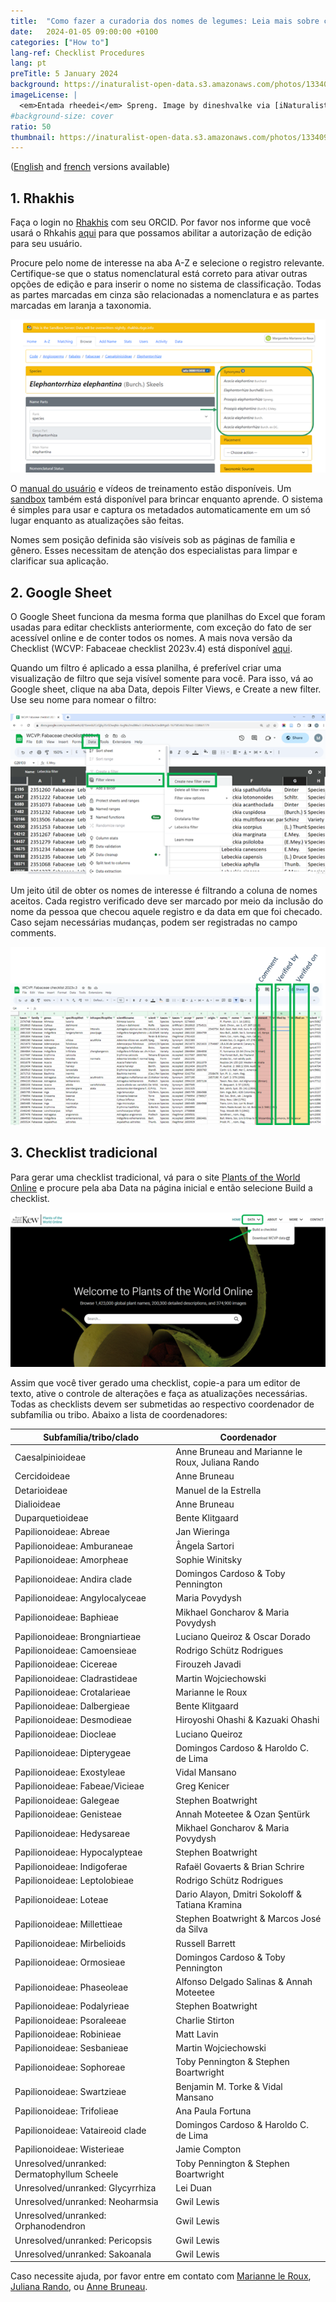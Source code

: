 ```yaml
---
title:  "Como fazer a curadoria dos nomes de legumes: Leia mais sobre como usar o Rhakhis, Google Speadsheet ou a Checklist tradicional"
date:   2024-01-05 09:00:00 +0100
categories: ["How to"]
lang-ref: Checklist Procedures
lang: pt
preTitle: 5 January 2024
background: https://inaturalist-open-data.s3.amazonaws.com/photos/133409879/original.jpg
imageLicense: |
  <em>Entada rheedei</em> Spreng. Image by dineshvalke via [iNaturalist](https://www.inaturalist.org/observations/81342675)
#background-size: cover
ratio: 50
thumbnail: https://inaturalist-open-data.s3.amazonaws.com/photos/133409879/original.jpg
---
```

([English](/2024-01-05-TaxonomyChecklistProcedure.md) and [french](/fr/2024-01-05-TaxonomyChecklistProcedure.md) versions available)

## 1. Rhakhis

Faça o login no [Rhakhis](https://list.worldfloraonline.org/rhakhis/ui/) com seu ORCID. Por favor nos informe que você usará o Rhkahis [aqui](https://docs.google.com/forms/d/1rWAcg8hJ6XIFqoJ6zT5TE4T0XjsYuUvfhUQcoL9rMUI/edit) para que possamos abilitar a autorização de edição para seu usuário.

Procure pelo nome de interesse na aba A-Z e selecione o registro relevante. Certifique-se que o status nomenclatural está correto para ativar outras opções de edição e para inserir o nome no sistema de classificação. Todas as partes marcadas em cinza são relacionadas a nomenclatura e as partes marcadas em laranja a taxonomia.

![](/assets/images/Rhakhis1.png) 

O [manual do usuário](https://plant-list-docs.rbge.info/rhakhis/) e vídeos de treinamento estão disponíveis. Um [sandbox](https://rhakhis.rbge.info/rhakhis/ui/) também está disponível para brincar enquanto aprende. O sistema é simples para usar e captura os metadados automaticamente em um só lugar enquanto as atualizações são feitas.  

Nomes sem posição definida são visíveis sob as páginas de família e gênero. Esses necessitam de atenção dos especialistas para limpar e clarificar sua aplicação. 

## 2. Google Sheet

O Google Sheet funciona da mesma forma que planilhas do Excel que foram usadas para editar checklists anteriormente, com exceção do fato de ser acessível online e de conter todos os nomes. A mais nova versão da Checklist (WCVP: Fabaceae checklist 2023v.4) está disponível [aqui](https://docs.google.com/spreadsheets/d/1bnmb2CcQjky35rSDwqNn-6vgNo2mdWw3-LL4YehLbvY/edit#gid=277323699).

Quando um filtro é aplicado a essa planilha, é preferível criar uma visualização de filtro que seja visível somente para você. Para isso, vá ao Google sheet, clique na aba Data, depois Filter Views, e Create a new filter. Use seu nome para nomear o filtro:

![](/assets/images/GoogleSheet2.png)

Um jeito útil de obter os nomes de interesse é filtrando a coluna de nomes aceitos. Cada registro verificado deve ser marcado por meio da inclusão do nome da pessoa que checou aquele registro e da data em que foi checado. Caso sejam necessárias mudanças, podem ser registradas no campo comments.  

![](/assets/images/GoogleSheet3.png)

## 3. Checklist tradicional

Para gerar uma checklist tradicional, vá para o site [Plants of the World Online](https://powo.science.kew.org/) e procure pela aba Data na página inicial e então selecione Build a checklist.

![](/assets/images/TraditionalChecklist4.png)

Assim que você tiver gerado uma checklist, copie-a para um editor de texto, ative o controle de alterações e faça as atualizações necessárias. Todas as checklists devem ser submetidas ao respectivo coordenador de subfamília ou tribo. Abaixo a lista de coordenadores: 


Subfamília/tribo/clado	|Coordenador
----------------------|-------------------------
Caesalpinioideae |Anne Bruneau and Marianne le Roux, Juliana Rando
Cercidoideae	|Anne Bruneau
Detarioideae	|Manuel de la Estrella
Dialioideae	|Anne Bruneau
Duparquetioideae	|Bente Klitgaard
Papilionoideae: Abreae	|Jan Wieringa
Papilionoideae: Amburaneae	|Ângela Sartori
Papilionoideae: Amorpheae	|Sophie Winitsky
Papilionoideae: Andira clade	|Domingos Cardoso & Toby Pennington
Papilionoideae: Angylocalyceae	|Maria Povydysh
Papilionoideae: Baphieae	|Mikhael Goncharov & Maria Povydysh
Papilionoideae: Brongniartieae	|Luciano Queiroz & Oscar Dorado
Papilionoideae: Camoensieae	|Rodrigo Schütz Rodrigues
Papilionoideae: Cicereae	|Firouzeh Javadi
Papilionoideae: Cladrastideae	|Martin Wojciechowski
Papilionoideae: Crotalarieae	|Marianne le Roux
Papilionoideae: Dalbergieae	|Bente Klitgaard
Papilionoideae: Desmodieae	|Hiroyoshi Ohashi & Kazuaki Ohashi
Papilionoideae: Diocleae	|Luciano Queiroz
Papilionoideae: Dipterygeae	|Domingos Cardoso & Haroldo C. de Lima
Papilionoideae: Exostyleae	|Vidal Mansano
Papilionoideae: Fabeae/Vicieae	|Greg Kenicer
Papilionoideae: Galegeae	|Stephen Boatwright
Papilionoideae: Genisteae	|Annah Moteetee & Ozan Şentürk
Papilionoideae: Hedysareae	|Mikhael Goncharov & Maria Povydysh
Papilionoideae: Hypocalypteae	|Stephen Boatwright
Papilionoideae: Indigoferae	|Rafaël Govaerts & Brian Schrire
Papilionoideae: Leptolobieae	|Rodrigo Schütz Rodrigues
Papilionoideae: Loteae	|Dario Alayon, Dmitri Sokoloff & Tatiana Kramina
Papilionoideae: Millettieae	|Stephen Boatwright & Marcos José da Silva
Papilionoideae: Mirbelioids	|Russell Barrett
Papilionoideae: Ormosieae	|Domingos Cardoso & Toby Pennington
Papilionoideae: Phaseoleae	|Alfonso Delgado Salinas & Annah Moteetee
Papilionoideae: Podalyrieae	|Stephen Boatwright
Papilionoideae: Psoraleeae	|Charlie Stirton
Papilionoideae: Robinieae	|Matt Lavin
Papilionoideae: Sesbanieae	|Martin Wojciechowski
Papilionoideae: Sophoreae	|Toby Pennington & Stephen Boartwright
Papilionoideae: Swartzieae	|Benjamin M. Torke & Vidal Mansano
Papilionoideae: Trifolieae	|Ana Paula Fortuna
Papilionoideae: Vataireoid clade	|Domingos Cardoso & Haroldo C. de Lima
Papilionoideae: Wisterieae	|Jamie Compton
Unresolved/unranked: Dermatophyllum Scheele	|Toby Pennington & Stephen Boartwright
Unresolved/unranked: Glycyrrhiza	|Lei Duan
Unresolved/unranked: Neoharmsia	|Gwil Lewis
Unresolved/unranked: Orphanodendron	|Gwil Lewis
Unresolved/unranked: Pericopsis 	|Gwil Lewis
Unresolved/unranked: Sakoanala	|Gwil Lewis

Caso necessite ajuda, por favor entre em contato com [Marianne le Roux](mailto:m.leroux@sanbi.org.za), [Juliana Rando](mailto:jgrando@alumni.usp.br), ou [Anne Bruneau](mailto:anne.bruneau@umontreal.ca).
